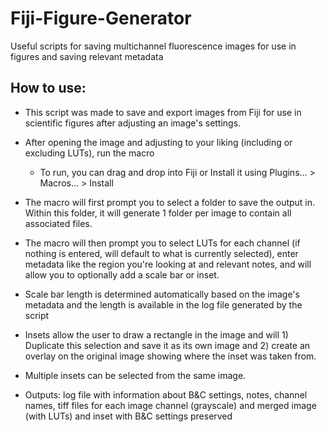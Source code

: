# Fiji-Figure-Generator
Useful scripts for saving multichannel fluorescence images for use in figures and saving relevant metadata

## How to use:
* This script was made to save and export images from Fiji for use in scientific figures after adjusting an image's settings.
* After opening the image and adjusting to your liking (including or excluding LUTs), run the macro
    * To run, you can drag and drop into Fiji or Install it using Plugins... > Macros... > Install
* The macro will first prompt you to select a folder to save the output in. Within this folder, it will generate 1 folder per image to contain all associated files.
* The macro will then prompt you to select LUTs for each channel (if nothing is entered, will default to what is currently selected), enter metadata like the region you're looking at and relevant notes, and will allow you to optionally add a scale bar or inset. 

* Scale bar length is determined automatically based on the image's metadata and the length is available in the log file generated by the script
* Insets allow the user to draw a rectangle in the image and will 1) Duplicate this selection and save it as its own image and 2) create an overlay on the original image showing where the inset was taken from. 
* Multiple insets can be selected from the same image. 
* Outputs: log file with information about B&C settings, notes, channel names, tiff files for each image channel (grayscale) and merged image (with LUTs) and inset with B&C settings preserved
